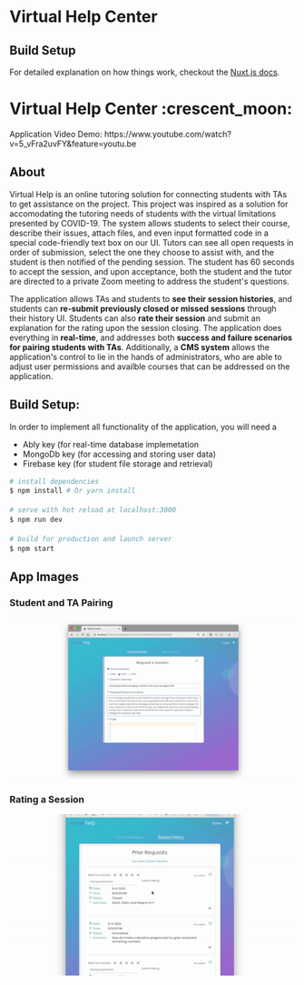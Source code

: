 # Virtual Help Center

## Build Setup



For detailed explanation on how things work, checkout the [Nuxt.js docs](https://github.com/nuxt/nuxt.js).


<h1>Virtual Help Center :crescent_moon:</h1>
Application Video Demo: https://www.youtube.com/watch?v=5_vFra2uvFY&feature=youtu.be

<h2>About</h2>
Virtual Help is an online tutoring solution for connecting students with TAs to get assistance on the project. This project was inspired as a solution for accomodating the tutoring needs of students with the virtual limitations presented by COVID-19. The system allows students to select their course, describe their issues, attach files, and even input formatted code in a special code-friendly text box on our UI. Tutors can see all open requests in order of submission, select the one they choose to assist with, and the student is then notified of the pending session. The student has 60 seconds to accept the session, and upon acceptance, both the student and the tutor are directed to a private Zoom meeting to address the student's questions. 


The application allows TAs and students to <strong>see their session histories</strong>, and students can <strong>re-submit previously closed or missed sessions</strong> through their history UI. Students can also <strong>rate their session</strong> and submit an explanation for the rating upon the session closing. The application does everything in <strong>real-time</strong>, and addresses both <strong>success and failure scenarios for pairing students with TAs</strong>. Additionally, a <strong>CMS system</strong> allows the application's control to lie in the hands of administrators, who are able to adjust user permissions and availble courses that can be addressed on the application.


<h2>Build Setup:</h2>
In order to implement all functionality of the application, you will need a 
<ul>
  <li>Ably key (for real-time database implemetation</li>
  <li>MongoDb key (for accessing and storing user data)</li>
  <li>Firebase key (for student file storage and retrieval)</li>
</ul>

``` bash
# install dependencies
$ npm install # Or yarn install

# serve with hot reload at localhost:3000
$ npm run dev

# build for production and launch server
$ npm start
```

<h2>App Images</h2>
<h3>Student and TA Pairing</h3>
<img src="/screenshots/virtualHelp1.gif">

<h3>Rating a Session </h3>
<img src="/screenshots/virtualHelp2.gif">
